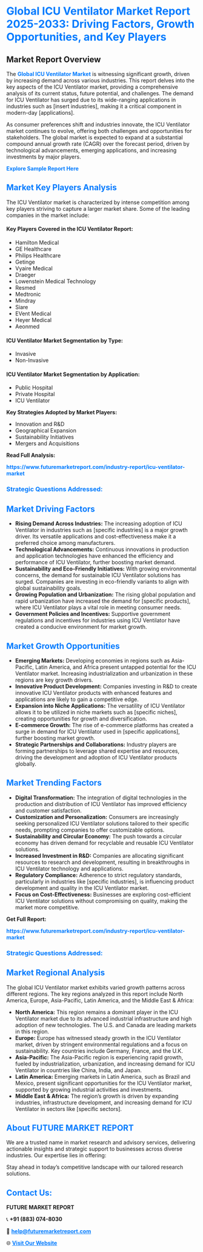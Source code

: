 <h1 style="color: #007BFF;">Global ICU Ventilator Market Report 2025-2033: Driving Factors, Growth Opportunities, and Key Players</h1>

<section id="overview">
<h2>Market Report Overview</h2>
<p>The <a href="https://www.futuremarketreport.com/industry-report/icu-ventilator-market" style="color: #007BFF; text-decoration: none;"><strong>Global ICU Ventilator Market</strong></a> is witnessing significant growth, driven by increasing demand across various industries. This report delves into the key aspects of the ICU Ventilator market, providing a comprehensive analysis of its current status, future potential, and challenges. The demand for ICU Ventilator has surged due to its wide-ranging applications in industries such as [insert industries], making it a critical component in modern-day [applications].</p>
<p>As consumer preferences shift and industries innovate, the ICU Ventilator market continues to evolve, offering both challenges and opportunities for stakeholders. The global market is expected to expand at a substantial compound annual growth rate (CAGR) over the forecast period, driven by technological advancements, emerging applications, and increasing investments by major players.</p>
</section>

<section id="overview">
<p><a href="https://www.futuremarketreport.com/request-sample/reportId=121998" style="color: #007BFF; text-decoration: none;"><strong>Explore Sample Report Here</strong></a></p>
</section>

<section id="key-players">
<h2 style="color: #007BFF;">Market Key Players Analysis</h2>
<p>The ICU Ventilator market is characterized by intense competition among key players striving to capture a larger market share. Some of the leading companies in the market include:</p>
<h4>Key Players Covered in the ICU Ventilator Report:</h4>
<ul><li>Hamilton Medical</li><li>GE Healthcare</li><li>Philips Healthcare</li><li>Getinge</li><li>Vyaire Medical</li><li>Draeger</li><li>Lowenstein Medical Technology</li><li>Resmed</li><li>Medtronic</li><li>Mindray</li><li>Siare</li><li>EVent Medical</li><li>Heyer Medical</li><li>Aeonmed</li></ul>
<h4>ICU Ventilator Market Segmentation by Type:</h4>
<ul><li>Invasive</li><li>Non-Invasive</li></ul>

<h4>ICU Ventilator Market Segmentation by Application:</h4>
<ul><li>Public Hospital</li><li>Private Hospital</li><li>ICU Ventilator</li></ul>
<p><strong>Key Strategies Adopted by Market Players:</strong></p>
<ul>
<li>Innovation and R&D</li>
<li>Geographical Expansion</li>
<li>Sustainability Initiatives</li>
<li>Mergers and Acquisitions</li>
</ul>
</section>

<section>
<p><strong>Read Full Analysis: </strong></p><a href="https://www.futuremarketreport.com/industry-report/icu-ventilator-market" style="color: #007BFF; text-decoration: none;"><strong>https://www.futuremarketreport.com/industry-report/icu-ventilator-market</strong></a>
<h3 style="color: #007BFF;">Strategic Questions Addressed:</h3>
</section>

<section id="driving-factors">
<h2 style="color: #007BFF;">Market Driving Factors</h2>
<ul>
<li><strong>Rising Demand Across Industries:</strong> The increasing adoption of ICU Ventilator in industries such as [specific industries] is a major growth driver. Its versatile applications and cost-effectiveness make it a preferred choice among manufacturers.</li>
<li><strong>Technological Advancements:</strong> Continuous innovations in production and application technologies have enhanced the efficiency and performance of ICU Ventilator, further boosting market demand.</li>
<li><strong>Sustainability and Eco-Friendly Initiatives:</strong> With growing environmental concerns, the demand for sustainable ICU Ventilator solutions has surged. Companies are investing in eco-friendly variants to align with global sustainability goals.</li>
<li><strong>Growing Population and Urbanization:</strong> The rising global population and rapid urbanization have increased the demand for [specific products], where ICU Ventilator plays a vital role in meeting consumer needs.</li>
<li><strong>Government Policies and Incentives:</strong> Supportive government regulations and incentives for industries using ICU Ventilator have created a conducive environment for market growth.</li>
</ul>
</section>

<section id="growth-opportunities">
<h2 style="color: #007BFF;">Market Growth Opportunities</h2>
<ul>
<li><strong>Emerging Markets:</strong> Developing economies in regions such as Asia-Pacific, Latin America, and Africa present untapped potential for the ICU Ventilator market. Increasing industrialization and urbanization in these regions are key growth drivers.</li>
<li><strong>Innovative Product Development:</strong> Companies investing in R&D to create innovative ICU Ventilator products with enhanced features and applications are likely to gain a competitive edge.</li>
<li><strong>Expansion into Niche Applications:</strong> The versatility of ICU Ventilator allows it to be utilized in niche markets such as [specific niches], creating opportunities for growth and diversification.</li>
<li><strong>E-commerce Growth:</strong> The rise of e-commerce platforms has created a surge in demand for ICU Ventilator used in [specific applications], further boosting market growth.</li>
<li><strong>Strategic Partnerships and Collaborations:</strong> Industry players are forming partnerships to leverage shared expertise and resources, driving the development and adoption of ICU Ventilator products globally.</li>
</ul>
</section>

<section id="trending-factors">
<h2 style="color: #007BFF;">Market Trending Factors</h2>
<ul>
<li><strong>Digital Transformation:</strong> The integration of digital technologies in the production and distribution of ICU Ventilator has improved efficiency and customer satisfaction.</li>
<li><strong>Customization and Personalization:</strong> Consumers are increasingly seeking personalized ICU Ventilator solutions tailored to their specific needs, prompting companies to offer customizable options.</li>
<li><strong>Sustainability and Circular Economy:</strong> The push towards a circular economy has driven demand for recyclable and reusable ICU Ventilator solutions.</li>
<li><strong>Increased Investment in R&D:</strong> Companies are allocating significant resources to research and development, resulting in breakthroughs in ICU Ventilator technology and applications.</li>
<li><strong>Regulatory Compliance:</strong> Adherence to strict regulatory standards, particularly in industries like [specific industries], is influencing product development and quality in the ICU Ventilator market.</li>
<li><strong>Focus on Cost-Effectiveness:</strong> Businesses are exploring cost-efficient ICU Ventilator solutions without compromising on quality, making the market more competitive.</li>
</ul>
</section>

<section>
<p><strong>Get Full Report: </strong></p><a href="https://www.futuremarketreport.com/industry-report/icu-ventilator-market" style="color: #007BFF; text-decoration: none;"><strong>https://www.futuremarketreport.com/industry-report/icu-ventilator-market</strong></a>
<h3 style="color: #007BFF;">Strategic Questions Addressed:</h3>
</section>


<section id="regional-analysis">
<h2 style="color: #007BFF;">Market Regional Analysis</h2>
<p>The global ICU Ventilator market exhibits varied growth patterns across different regions. The key regions analyzed in this report include North America, Europe, Asia-Pacific, Latin America, and the Middle East & Africa:</p>
<ul>
<li><strong>North America:</strong> This region remains a dominant player in the ICU Ventilator market due to its advanced industrial infrastructure and high adoption of new technologies. The U.S. and Canada are leading markets in this region.</li>
<li><strong>Europe:</strong> Europe has witnessed steady growth in the ICU Ventilator market, driven by stringent environmental regulations and a focus on sustainability. Key countries include Germany, France, and the U.K.</li>
<li><strong>Asia-Pacific:</strong> The Asia-Pacific region is experiencing rapid growth, fueled by industrialization, urbanization, and increasing demand for ICU Ventilator in countries like China, India, and Japan.</li>
<li><strong>Latin America:</strong> Emerging markets in Latin America, such as Brazil and Mexico, present significant opportunities for the ICU Ventilator market, supported by growing industrial activities and investments.</li>
<li><strong>Middle East & Africa:</strong> The region’s growth is driven by expanding industries, infrastructure development, and increasing demand for ICU Ventilator in sectors like [specific sectors].</li>
</ul>
</section>

<footer>
<h2 style="color: #007BFF;">About FUTURE MARKET REPORT</h2>
<p>We are a trusted name in market research and advisory services, delivering actionable insights and strategic support to businesses across diverse industries. Our expertise lies in offering:</p>

<p>Stay ahead in today’s competitive landscape with our tailored research solutions.</p>

<h2 style="color: #007BFF;">Contact Us:</h2>
<p><strong>FUTURE MARKET REPORT</strong></p>
<p>📞 <strong>+91 (883) 074-8030</strong></p>
<p>📧 <strong><a href="mailto:help@futuremarketreport.com" style="color: #007BFF;">help@futuremarketreport.com</a></strong></p>
<p>🌐 <strong><a href="https://www.futuremarketreport.com/" style="color: #007BFF;">Visit Our Website</a></strong></p>
</footer>